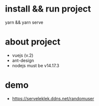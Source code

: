 # install && run project
yarn && yarn serve

# about project
 - vuejs (v.2)
 - ant-design 
 - nodejs must be v14.17.3
# demo
 - https://serveleklek.ddns.net/randomuser
